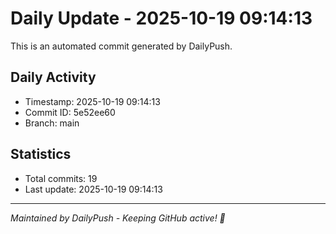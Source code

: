 # Daily Update - 2025-10-19 09:14:13

This is an automated commit generated by DailyPush.

## Daily Activity
- Timestamp: 2025-10-19 09:14:13
- Commit ID: 5e52ee60
- Branch: main

## Statistics
- Total commits: 19
- Last update: 2025-10-19 09:14:13

---
*Maintained by DailyPush - Keeping GitHub active! 🚀*
